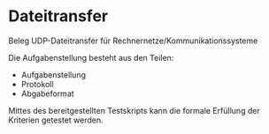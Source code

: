 # Dateitransfer
Beleg UDP-Dateitransfer für Rechnernetze/Kommunikationssysteme

Die Aufgabenstellung besteht aus den Teilen:
* Aufgabenstellung
* Protokoll
* Abgabeformat

Mittes des bereitgestellten Testskripts kann die formale Erfüllung der Kriterien getestet werden.
